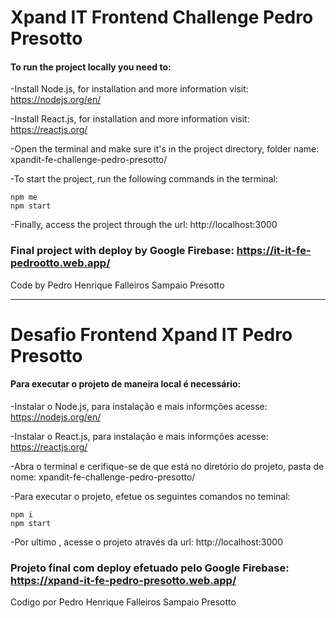 # Xpand IT Frontend Challenge Pedro Presotto

#### To run the project locally you need to:

-Install Node.js, for installation and more information visit: https://nodejs.org/en/

-Install React.js, for installation and more information visit: https://reactjs.org/

-Open the terminal and make sure it's in the project directory, folder name: xpandit-fe-challenge-pedro-presotto/

-To start the project, run the following commands in the terminal:
``` console
npm me
npm start
```

-Finally, access the project through the url: http://localhost:3000

### Final project with deploy by Google Firebase: https://it-it-fe-pedrootto.web.app/

Code by Pedro Henrique Falleiros Sampaio Presotto

---

# Desafio Frontend Xpand IT Pedro Presotto

#### Para executar o projeto de maneira local é necessário:

-Instalar o Node.js, para instalação e mais informções acesse: https://nodejs.org/en/

-Instalar o React.js, para instalação e mais informções acesse: https://reactjs.org/

-Abra o terminal e cerifique-se de que está no diretório do projeto, pasta de nome: xpandit-fe-challenge-pedro-presotto/

-Para executar o projeto, efetue os seguintes comandos no teminal:
```console
npm i
npm start
```

-Por ultimo , acesse o projeto através da url: http://localhost:3000

### Projeto final com deploy efetuado pelo Google Firebase: https://xpand-it-fe-pedro-presotto.web.app/

Codigo por Pedro Henrique Falleiros Sampaio Presotto
